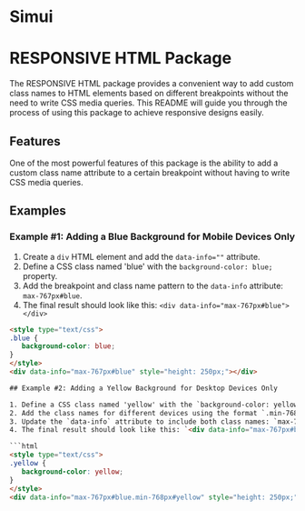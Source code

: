 # Simui
# RESPONSIVE HTML Package

The RESPONSIVE HTML package provides a convenient way to add custom class names to HTML elements based on different breakpoints without the need to write CSS media queries. This README will guide you through the process of using this package to achieve responsive designs easily.

## Features

One of the most powerful features of this package is the ability to add a custom class name attribute to a certain breakpoint without having to write CSS media queries.

## Examples

### Example #1: Adding a Blue Background for Mobile Devices Only

1. Create a `div` HTML element and add the `data-info=""` attribute.
2. Define a CSS class named 'blue' with the `background-color: blue;` property.
3. Add the breakpoint and class name pattern to the `data-info` attribute: `max-767px#blue`.
4. The final result should look like this: `<div data-info="max-767px#blue"></div>`

```html
<style type="text/css">
.blue {
   background-color: blue;
}
</style>
<div data-info="max-767px#blue" style="height: 250px;"></div>

## Example #2: Adding a Yellow Background for Desktop Devices Only

1. Define a CSS class named 'yellow' with the `background-color: yellow;` property.
2. Add the class names for different devices using the format `.min-768px#yellow`.
3. Update the `data-info` attribute to include both class names: `max-767px#blue.min-768px#yellow`.
4. The final result should look like this: `<div data-info="max-767px#blue.min-768px#yellow"></div>`

```html
<style type="text/css">
.yellow {
   background-color: yellow;
}
</style>
<div data-info="max-767px#blue.min-768px#yellow" style="height: 250px;" class="yellow"></div>



